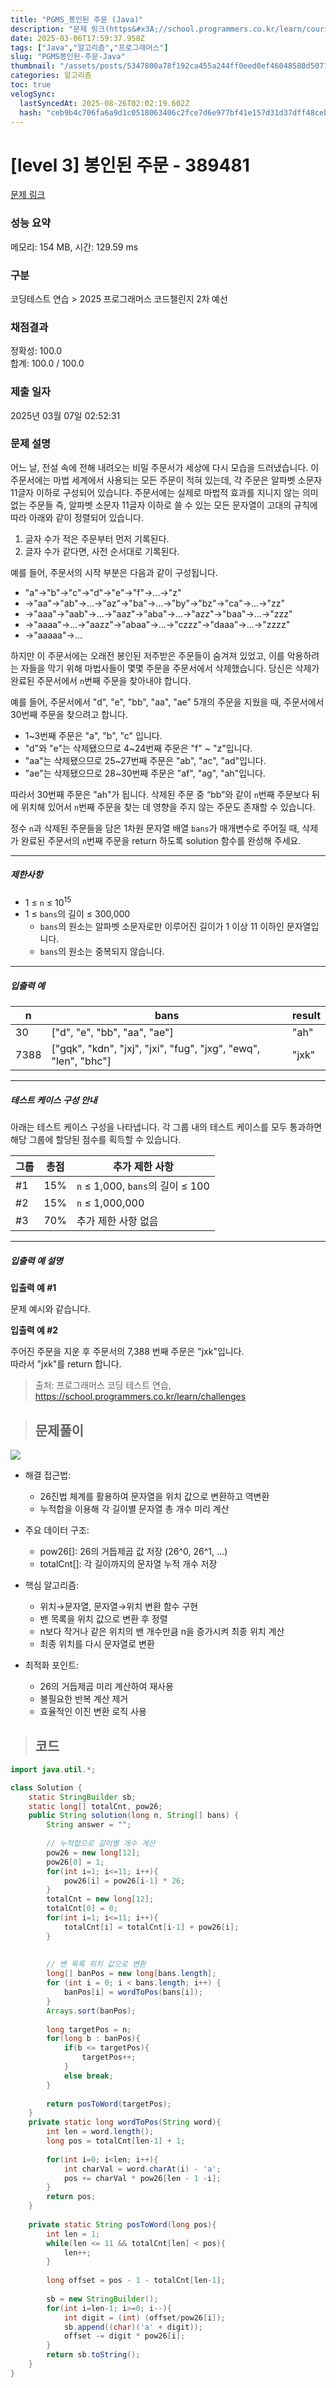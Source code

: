 ```yaml
---
title: "PGMS_봉인된 주문 (Java)"
description: "문제 링크(https&#x3A;//school.programmers.co.kr/learn/courses/30/lessons/389481메모리: 154 MB, 시간: 129.59 ms코딩테스트 연습 > 2025 프로그래머스 코드챌린지 2차 예선정확성: 100.0합계: 1"
date: 2025-03-06T17:59:37.958Z
tags: ["Java","알고리즘","프로그래머스"]
slug: "PGMS봉인된-주문-Java"
thumbnail: "/assets/posts/5347800a78f192ca455a244ff0eed0ef46048580d507705b5af35a1b840a75e9.png"
categories: 알고리즘
toc: true
velogSync:
  lastSyncedAt: 2025-08-26T02:02:19.602Z
  hash: "ceb9b4c706fa6a9d1c0518063406c2fce7d6e977bf41e157d31d37dff48ceba2"
---
```


# [level 3] 봉인된 주문 - 389481 

[문제 링크](https://school.programmers.co.kr/learn/courses/30/lessons/389481#qna) 

### 성능 요약

메모리: 154 MB, 시간: 129.59 ms

### 구분

코딩테스트 연습 > 2025 프로그래머스 코드챌린지 2차 예선

### 채점결과

정확성: 100.0<br/>합계: 100.0 / 100.0

### 제출 일자

2025년 03월 07일 02:52:31

### 문제 설명

<p>어느 날, 전설 속에 전해 내려오는 비밀 주문서가 세상에 다시 모습을 드러냈습니다. 이 주문서에는 마법 세계에서 사용되는 모든 주문이 적혀 있는데, 각 주문은 알파벳 소문자 11글자 이하로 구성되어 있습니다. 주문서에는 실제로 마법적 효과를 지니지 않는 의미 없는 주문들 즉, 알파벳 소문자 11글자 이하로 쓸 수 있는 모든 문자열이 고대의 규칙에 따라 아래와 같이 정렬되어 있습니다.</p>

<ol>
<li>글자 수가 적은 주문부터 먼저 기록된다.</li>
<li>글자 수가 같다면, 사전 순서대로 기록된다.</li>
</ol>

<p>예를 들어, 주문서의 시작 부분은 다음과 같이 구성됩니다.</p>

<ul>
<li>"a"→"b"→"c"→"d"→"e"→"f"→...→"z"</li>
<li>→"aa"→"ab"→...→"az"→"ba"→...→"by"→"bz"→"ca"→...→"zz"</li>
<li>→"aaa"→"aab"→...→"aaz"→"aba"→...→"azz"→"baa"→...→"zzz"</li>
<li>→"aaaa"→...→"aazz"→"abaa"→...→"czzz"→"daaa"→...→"zzzz"</li>
<li>→"aaaaa"→...</li>
</ul>

<p>하지만 이 주문서에는 오래전 봉인된 저주받은 주문들이 숨겨져 있었고, 이를 악용하려는 자들을 막기 위해 마법사들이 몇몇 주문을 주문서에서 삭제했습니다. 당신은 삭제가 완료된 주문서에서 <code>n</code>번째 주문을 찾아내야 합니다.</p>

<p>예를 들어, 주문서에서 "d", "e", "bb", "aa", "ae" 5개의 주문을 지웠을 때, 주문서에서 30번째 주문을 찾으려고 합니다.</p>

<ul>
<li>1~3번째 주문은 "a", "b", "c" 입니다.</li>
<li>"d"와 "e"는 삭제됐으므로 4~24번째 주문은 "f" ~ "z"입니다.</li>
<li>"aa"는 삭제됐으므로 25~27번째 주문은 "ab", "ac", "ad"입니다.</li>
<li>"ae"는 삭제됐으므로 28~30번째 주문은 "af", "ag", "ah"입니다.</li>
</ul>

<p>따라서 30번째 주문은 "ah"가 됩니다. 삭제된 주문 중 “bb”와 같이 <code>n</code>번째 주문보다 뒤에 위치해 있어서 <code>n</code>번째 주문을 찾는 데 영향을 주지 않는 주문도 존재할 수 있습니다.</p>

<p>정수 <code>n</code>과 삭제된 주문들을 담은 1차원 문자열 배열 <code>bans</code>가 매개변수로 주어질 때, 삭제가 완료된 주문서의 <code>n</code>번째 주문을 return 하도록 solution 함수를 완성해 주세요.</p>

<hr>

<h5>제한사항</h5>

<ul>
<li>1 ≤ <code>n</code> ≤ 10<sup>15</sup></li>
<li>1 ≤ <code>bans</code>의 길이 ≤ 300,000

<ul>
<li><code>bans</code>의 원소는 알파벳 소문자로만 이루어진 길이가 1 이상 11 이하인 문자열입니다.</li>
<li><code>bans</code>의 원소는 중복되지 않습니다.</li>
</ul></li>
</ul>

<hr>

<h5>입출력 예</h5>
<table class="table">
        <thead><tr>
<th>n</th>
<th>bans</th>
<th>result</th>
</tr>
</thead>
        <tbody><tr>
<td>30</td>
<td>["d", "e", "bb", "aa", "ae"]</td>
<td>"ah"</td>
</tr>
<tr>
<td>7388</td>
<td>["gqk", "kdn", "jxj", "jxi", "fug", "jxg", "ewq", "len", "bhc"]</td>
<td>"jxk"</td>
</tr>
</tbody>
      </table>
<hr>

<h5>테스트 케이스 구성 안내</h5>

<p>아래는 테스트 케이스 구성을 나타냅니다. 각 그룹 내의 테스트 케이스를 모두 통과하면 해당 그룹에 할당된 점수를 획득할 수 있습니다.</p>
<table class="table">
        <thead><tr>
<th>그룹</th>
<th>총점</th>
<th>추가 제한 사항</th>
</tr>
</thead>
        <tbody><tr>
<td>#1</td>
<td>15%</td>
<td><code>n</code> ≤ 1,000, <code>bans</code>의 길이 ≤ 100</td>
</tr>
<tr>
<td>#2</td>
<td>15%</td>
<td><code>n</code> ≤ 1,000,000</td>
</tr>
<tr>
<td>#3</td>
<td>70%</td>
<td>추가 제한 사항 없음</td>
</tr>
</tbody>
      </table>
<hr>

<h5>입출력 예 설명</h5>

<p><strong>입출력 예 #1</strong></p>

<p>문제 예시와 같습니다.</p>

<p><strong>입출력 예 #2</strong></p>

<p>주어진 주문을 지운 후 주문서의 7,388 번째 주문은 "jxk"입니다.<br>
따라서 "jxk"를 return 합니다.</p>


> 출처: 프로그래머스 코딩 테스트 연습, https://school.programmers.co.kr/learn/challenges


> ## 문제풀이
![](/assets/posts/5347800a78f192ca455a244ff0eed0ef46048580d507705b5af35a1b840a75e9.png)

- 해결 접근법:

  - 26진법 체계를 활용하여 문자열을 위치 값으로 변환하고 역변환
  - 누적합을 이용해 각 길이별 문자열 총 개수 미리 계산


- 주요 데이터 구조:

  - pow26[]: 26의 거듭제곱 값 저장 (26^0, 26^1, ...)
  - totalCnt[]: 각 길이까지의 문자열 누적 개수 저장


- 핵심 알고리즘:

  - 위치→문자열, 문자열→위치 변환 함수 구현
  - 밴 목록을 위치 값으로 변환 후 정렬
  - n보다 작거나 같은 위치의 밴 개수만큼 n을 증가시켜 최종 위치 계산
  - 최종 위치를 다시 문자열로 변환


- 최적화 포인트:

  - 26의 거듭제곱 미리 계산하여 재사용
  - 불필요한 반복 계산 제거
  - 효율적인 이진 변환 로직 사용


> ## 코드

```java
import java.util.*;

class Solution {
    static StringBuilder sb;
    static long[] totalCnt, pow26;
    public String solution(long n, String[] bans) {
        String answer = "";
        
        // 누적합으로 길이별 개수 계산
        pow26 = new long[12];
        pow26[0] = 1;
        for(int i=1; i<=11; i++){
            pow26[i] = pow26[i-1] * 26;
        }
        totalCnt = new long[12];
        totalCnt[0] = 0;
        for(int i=1; i<=11; i++){
            totalCnt[i] = totalCnt[i-1] + pow26[i];
        }
        
        
        // 밴 목록 위치 값으로 변환
        long[] banPos = new long[bans.length];
        for (int i = 0; i < bans.length; i++) {
            banPos[i] = wordToPos(bans[i]);
        }
        Arrays.sort(banPos);
        
        long targetPos = n;
        for(long b : banPos){
            if(b <= targetPos){
                targetPos++;
            }
            else break;
        }
        
        return posToWord(targetPos);
    }
    private static long wordToPos(String word){
        int len = word.length();
        long pos = totalCnt[len-1] + 1;
        
        for(int i=0; i<len; i++){
            int charVal = word.charAt(i) - 'a';
            pos += charVal * pow26[len - 1 -i];
        }
        return pos;
    }
    
    private static String posToWord(long pos){
        int len = 1;
        while(len <= 11 && totalCnt[len] < pos){
            len++;
        }
        
        long offset = pos - 1 - totalCnt[len-1];
        
        sb = new StringBuilder();
        for(int i=len-1; i>=0; i--){
            int digit = (int) (offset/pow26[i]);
            sb.append((char)('a' + digit));
            offset -= digit * pow26[i];
        }
        return sb.toString();
    }
}
```